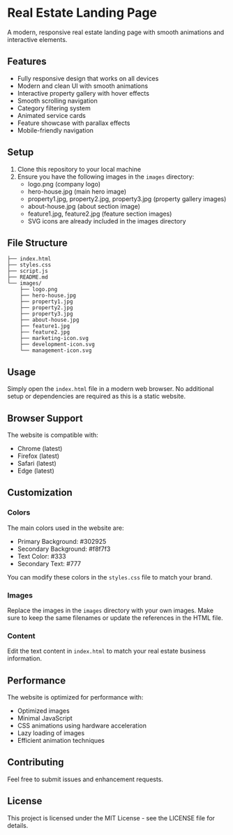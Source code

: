# Real Estate Landing Page

A modern, responsive real estate landing page with smooth animations and interactive elements.

## Features

- Fully responsive design that works on all devices
- Modern and clean UI with smooth animations
- Interactive property gallery with hover effects
- Smooth scrolling navigation
- Category filtering system
- Animated service cards
- Feature showcase with parallax effects
- Mobile-friendly navigation

## Setup

1. Clone this repository to your local machine
2. Ensure you have the following images in the `images` directory:
   - logo.png (company logo)
   - hero-house.jpg (main hero image)
   - property1.jpg, property2.jpg, property3.jpg (property gallery images)
   - about-house.jpg (about section image)
   - feature1.jpg, feature2.jpg (feature section images)
   - SVG icons are already included in the images directory

## File Structure

```
├── index.html
├── styles.css
├── script.js
├── README.md
└── images/
    ├── logo.png
    ├── hero-house.jpg
    ├── property1.jpg
    ├── property2.jpg
    ├── property3.jpg
    ├── about-house.jpg
    ├── feature1.jpg
    ├── feature2.jpg
    ├── marketing-icon.svg
    ├── development-icon.svg
    └── management-icon.svg
```

## Usage

Simply open the `index.html` file in a modern web browser. No additional setup or dependencies are required as this is a static website.

## Browser Support

The website is compatible with:
- Chrome (latest)
- Firefox (latest)
- Safari (latest)
- Edge (latest)

## Customization

### Colors
The main colors used in the website are:
- Primary Background: #302925
- Secondary Background: #f8f7f3
- Text Color: #333
- Secondary Text: #777

You can modify these colors in the `styles.css` file to match your brand.

### Images
Replace the images in the `images` directory with your own images. Make sure to keep the same filenames or update the references in the HTML file.

### Content
Edit the text content in `index.html` to match your real estate business information.

## Performance

The website is optimized for performance with:
- Optimized images
- Minimal JavaScript
- CSS animations using hardware acceleration
- Lazy loading of images
- Efficient animation techniques

## Contributing

Feel free to submit issues and enhancement requests.

## License

This project is licensed under the MIT License - see the LICENSE file for details. 